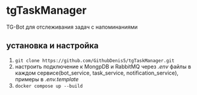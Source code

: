 # tgTaskManager
TG-Bot для отслеживания задач с напоминаниями 
## установка и настройка
1. `git clone https://github.com/GithubDenis5/tgTaskManager.git`
2. настроить подключение к MongpDB и RabbitMQ через _.env_ файлы в каждом сервисе(bot_service, task_service, notification_service), примеры в _.env.template_
3. `docker compose up --build`
